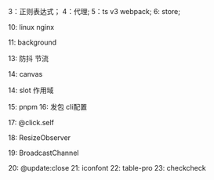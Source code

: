 <!-- 1：容器的各种高度宽度（clientHeight、clientWidth、 offsetTop、offsetHeight...）; -->
<!-- 2：深浅拷贝; -->
3：正则表达式；
4：代理;
5：ts v3 webpack;
6: store;
<!-- 7: mixin inject provide; -->
<!-- 8: vue 模板中使用splice等改变原数组的方法 -->
<!-- 9: 阅读vue文档 -->
10: linux nginx

11: background

<!-- 12: EventBus -->

13: 防抖 节流

14: canvas

14: slot 作用域

15: pnpm 
16: 发包 cli配置

17: @click.self

18: ResizeObserver

19: BroadcastChannel

20: @update:close
21: iconfont
22: table-pro
23: checkcheck